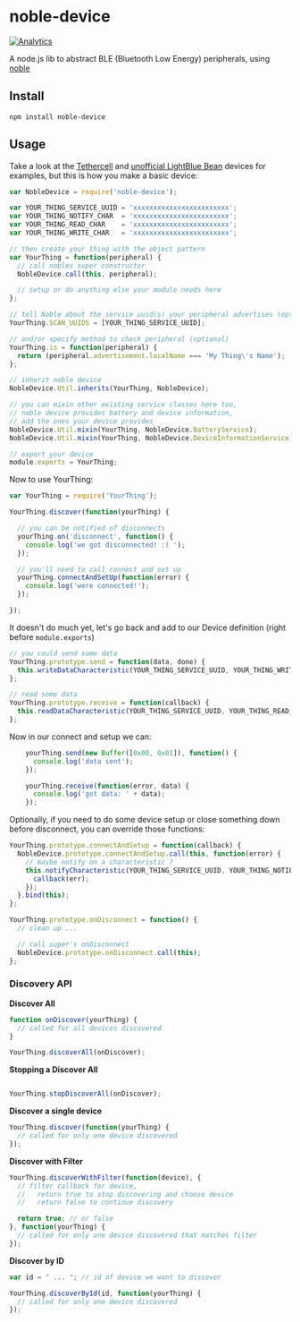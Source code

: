 noble-device
============

[![Analytics](https://ga-beacon.appspot.com/UA-56089547-1/sandeepmistry/noble-device?pixel)](https://github.com/igrigorik/ga-beacon)

A node.js lib to abstract BLE (Bluetooth Low Energy) peripherals, using [noble](https://github.com/sandeepmistry/noble)

## Install
```
npm install noble-device
```

## Usage

Take a look at the [Tethercell](https://github.com/sandeepmistry/node-tethercell/) and [unofficial LightBlue Bean](https://github.com/jacobrosenthal/ble-bean) devices for examples, but this is how you make a basic device:

```javascript
var NobleDevice = require('noble-device');

var YOUR_THING_SERVICE_UUID = 'xxxxxxxxxxxxxxxxxxxxxxxx';
var YOUR_THING_NOTIFY_CHAR  = 'xxxxxxxxxxxxxxxxxxxxxxxx';
var YOUR_THING_READ_CHAR    = 'xxxxxxxxxxxxxxxxxxxxxxxx';
var YOUR_THING_WRITE_CHAR   = 'xxxxxxxxxxxxxxxxxxxxxxxx';

// then create your thing with the object pattern
var YourThing = function(peripheral) {
  // call nobles super constructor
  NobleDevice.call(this, peripheral);

  // setup or do anything else your module needs here
};

// tell Noble about the service uuid(s) your peripheral advertises (optional)
YourThing.SCAN_UUIDS = [YOUR_THING_SERVICE_UUID];

// and/or specify method to check peripheral (optional)
YourThing.is = function(peripheral) {
  return (peripheral.advertisement.localName === 'My Thing\'s Name');
};

// inherit noble device
NobleDevice.Util.inherits(YourThing, NobleDevice);

// you can mixin other existing service classes here too,
// noble device provides battery and device information,
// add the ones your device provides
NobleDevice.Util.mixin(YourThing, NobleDevice.BatteryService);
NobleDevice.Util.mixin(YourThing, NobleDevice.DeviceInformationService);

// export your device
module.exports = YourThing;
```

Now to use YourThing:

```javascript
var YourThing = require('YourThing');

YourThing.discover(function(yourThing) {

  // you can be notified of disconnects
  yourThing.on('disconnect', function() {
    console.log('we got disconnected! :( ');
  });

  // you'll need to call connect and set up
  yourThing.connectAndSetUp(function(error) {
    console.log('were connected!');
  });

});
```

It doesn't do much yet, let's go back and add to our Device definition (right before ``module.exports``)

```javascript
// you could send some data
YourThing.prototype.send = function(data, done) {
  this.writeDataCharacteristic(YOUR_THING_SERVICE_UUID, YOUR_THING_WRITE_CHAR, data, done);
};

// read some data
YourThing.prototype.receive = function(callback) {
  this.readDataCharacteristic(YOUR_THING_SERVICE_UUID, YOUR_THING_READ_CHAR, callback);
};
```


Now in our connect and setup we can:

```javascript
    yourThing.send(new Buffer([0x00, 0x01]), function() {
      console.log('data sent');
    });

    yourThing.receive(function(error, data) {
      console.log('got data: ' + data);
    });
```

Optionally, if you need to do some device setup or close something down before disconnect, you can override those functions:

```javascript
YourThing.prototype.connectAndSetup = function(callback) {
  NobleDevice.prototype.connectAndSetup.call(this, function(error) {
    // maybe notify on a characteristic ?
    this.notifyCharacteristic(YOUR_THING_SERVICE_UUID, YOUR_THING_NOTIFY_CHAR, true, this._onRead.bind(this), function(err) {
      callback(err);
    });
  }.bind(this);
};

YourThing.prototype.onDisconnect = function() {
  // clean up ...

  // call super's onDisconnect
  NobleDevice.prototype.onDisconnect.call(this);
};
```


### Discovery API

__Discover All__

``` javascript
function onDiscover(yourThing) {
  // called for all devices discovered
}

YourThing.discoverAll(onDiscover);
```

__Stopping a Discover All__

```javascript

YourThing.stopDiscoverAll(onDiscover);
```

__Discover a single device__

``` javascript
YourThing.discover(function(yourThing) {
  // called for only one device discovered
});
```

__Discover with Filter__

``` javascript
YourThing.discoverWithFilter(function(device), {
  // filter callback for device,
  //   return true to stop discovering and choose device
  //   return false to continue discovery

  return true; // or false
}, function(yourThing) {
  // called for only one device discovered that matches filter
});
```

__Discover by ID__

``` javascript
var id = " ... "; // id of device we want to discover

YourThing.discoverById(id, function(yourThing) {
  // called for only one device discovered
});
```

